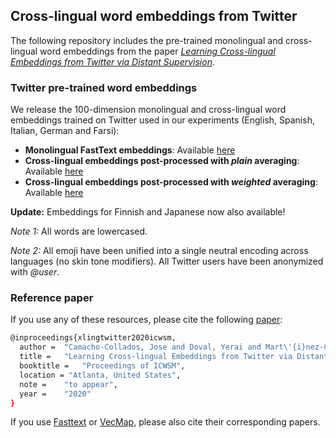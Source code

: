 ## Cross-lingual word embeddings from Twitter

The following repository includes the pre-trained monolingual and cross-lingual word embeddings from the paper *[Learning Cross-lingual Embeddings from Twitter via Distant Supervision](https://arxiv.org/pdf/1905.07358.pdf)*.


### Twitter pre-trained word embeddings

We release the 100-dimension monolingual and cross-lingual word embeddings trained on Twitter used in our experiments (English, Spanish, Italian, German and Farsi):

- **Monolingual FastText embeddings**: Available [here](https://drive.google.com/drive/folders/1a9llDhoM6zD-sOKiM0AdSxDYq2-15PJD?usp=sharing)
- **Cross-lingual embeddings post-processed with *plain* averaging**: Available [here](https://drive.google.com/drive/folders/1nuZLzGhStjflmi6hFK6a3qTSPFQfsC-K?usp=sharing)
- **Cross-lingual embeddings post-processed with *weighted* averaging**: Available [here](https://drive.google.com/drive/folders/1JGNS2s8UwBM1itpMPDRi9wYqDgPBXcKf?usp=sharing)

**Update:** Embeddings for Finnish and Japanese now also available!

*Note 1:* All words are lowercased.

*Note 2:* All emoji have been unified into a single neutral encoding across languages (no skin tone modifiers). All Twitter users have been anonymized with *@user*.

### Reference paper

If you use any of these resources, please cite the following [paper](https://arxiv.org/abs/1905.07358):
```bash
@inproceedings{xlingtwitter2020icwsm,
  author = 	"Camacho-Collados, Jose and Doval, Yerai and Mart\'{i}nez-C\'{a}mara, Eugenio and Espinosa-Anke, Luis and Barbieri, Francesco and Schockaert, Steven",
  title = 	"Learning Cross-lingual Embeddings from Twitter via Distant Supervision",
  booktitle = 	"Proceedings of ICWSM",
  location = "Atlanta, United States",
  note =	"to appear",
  year = 	"2020"
}

```

If you use [Fasttext](https://www.mitpressjournals.org/doi/pdfplus/10.1162/tacl_a_00051) or [VecMap](https://aclweb.org/anthology/P18-1073), please also cite their corresponding papers.
